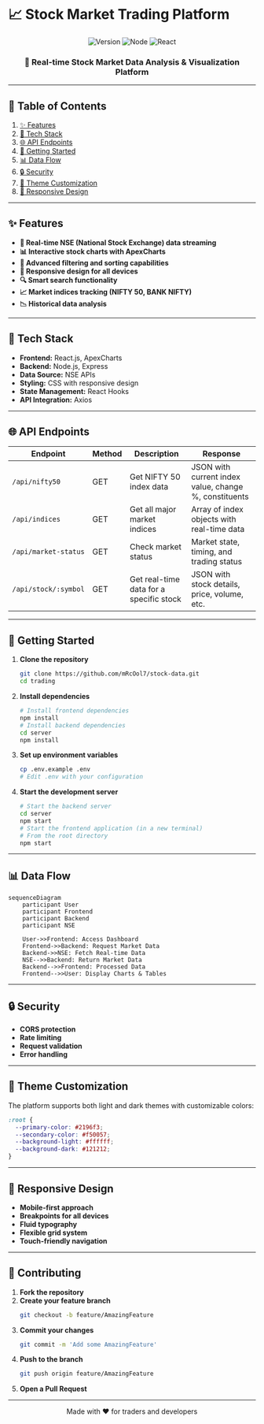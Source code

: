 # 📈 Stock Market Trading Platform  

<div align="center">  
  <img src="https://img.shields.io/badge/version-0.1.0-green.svg" alt="Version">  
  <img src="https://img.shields.io/badge/node-%3E%3D%2014.0.0-brightgreen.svg" alt="Node">  
  <img src="https://img.shields.io/badge/react-%5E19.0.0-blue.svg" alt="React">  
  <h3>🚀 Real-time Stock Market Data Analysis & Visualization Platform</h3>  
</div>  

---

## 📖 Table of Contents  

1. [✨ Features](#-features)  
2. [🔧 Tech Stack](#-tech-stack)  
3. [🌐 API Endpoints](#-api-endpoints)  
4. [🚀 Getting Started](#-getting-started)  
5. [📊 Data Flow](#-data-flow)  
6. [🔒 Security](#-security)  
7. [🎨 Theme Customization](#-theme-customization)  
8. [📱 Responsive Design](#-responsive-design)  

---

## ✨ Features  

- **🔄 Real-time NSE (National Stock Exchange) data streaming**  
- **📊 Interactive stock charts with ApexCharts**  
- **🎯 Advanced filtering and sorting capabilities**  
- **📱 Responsive design for all devices**  
- **🔍 Smart search functionality**  
- **📈 Market indices tracking (NIFTY 50, BANK NIFTY)**    
- **📉 Historical data analysis**  

---

## 🔧 Tech Stack  

- **Frontend:** React.js, ApexCharts  
- **Backend:** Node.js, Express  
- **Data Source:** NSE APIs  
- **Styling:** CSS with responsive design  
- **State Management:** React Hooks  
- **API Integration:** Axios  

---

## 🌐 API Endpoints  

| Endpoint            | Method | Description                          | Response                                      |  
|----------------------|--------|--------------------------------------|-----------------------------------------------|  
| `/api/nifty50`       | GET    | Get NIFTY 50 index data              | JSON with current index value, change %, constituents |  
| `/api/indices`       | GET    | Get all major market indices         | Array of index objects with real-time data    |  
| `/api/market-status` | GET    | Check market status                  | Market state, timing, and trading status      |  
| `/api/stock/:symbol` | GET    | Get real-time data for a specific stock | JSON with stock details, price, volume, etc. |  

---

## 🚀 Getting Started  

1. **Clone the repository**  
   ```bash  
   git clone https://github.com/mRcOol7/stock-data.git  
   cd trading  
   ```  

2. **Install dependencies**  
   ```bash  
   # Install frontend dependencies  
   npm install  
   # Install backend dependencies  
   cd server  
   npm install  
   ```  

3. **Set up environment variables**  
   ```bash  
   cp .env.example .env  
   # Edit .env with your configuration  
   ```  

4. **Start the development server**  
   ```bash  
   # Start the backend server  
   cd server  
   npm start  
   # Start the frontend application (in a new terminal)  
   # From the root directory  
   npm start  
   ```  

---

## 📊 Data Flow  

```mermaid  
sequenceDiagram  
    participant User  
    participant Frontend  
    participant Backend  
    participant NSE  

    User->>Frontend: Access Dashboard  
    Frontend->>Backend: Request Market Data  
    Backend->>NSE: Fetch Real-time Data  
    NSE-->>Backend: Return Market Data  
    Backend-->>Frontend: Processed Data  
    Frontend-->>User: Display Charts & Tables  
```  

---

## 🔒 Security  

- **CORS protection**  
- **Rate limiting**  
- **Request validation**  
- **Error handling**  

---

## 🎨 Theme Customization  

The platform supports both light and dark themes with customizable colors:  

```css  
:root {  
  --primary-color: #2196f3;  
  --secondary-color: #f50057;  
  --background-light: #ffffff;  
  --background-dark: #121212;  
}  
```  

---

## 📱 Responsive Design  

- **Mobile-first approach**  
- **Breakpoints for all devices**  
- **Fluid typography**  
- **Flexible grid system**  
- **Touch-friendly navigation**  

---

## 🤝 Contributing  

1. **Fork the repository**  
2. **Create your feature branch**  
   ```bash  
   git checkout -b feature/AmazingFeature  
   ```  
3. **Commit your changes**  
   ```bash  
   git commit -m 'Add some AmazingFeature'  
   ```  
4. **Push to the branch**  
   ```bash  
   git push origin feature/AmazingFeature  
   ```  
5. **Open a Pull Request**  

---

<div align="center">  
  Made with ❤️ for traders and developers  
</div>
